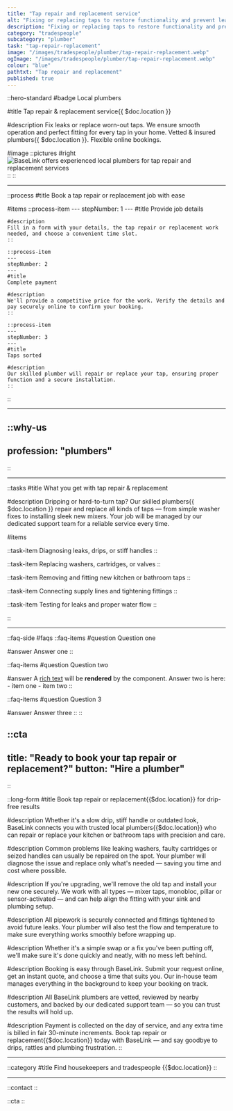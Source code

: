 ```yaml
---
title: "Tap repair and replacement service"
alt: "Fixing or replacing taps to restore functionality and prevent leaks"
description: "Fixing or replacing taps to restore functionality and prevent leaks"
category: "tradespeople"
subcategory: "plumber"
task: "tap-repair-replacement"
image: "/images/tradespeople/plumber/tap-repair-replacement.webp"
ogImage: "/images/tradespeople/plumber/tap-repair-replacement.webp"
colour: "blue"
pathtxt: "Tap repair and replacement"
published: true
---
```


::hero-standard
#badge
Local plumbers

#title
Tap repair & replacement service{{ $doc.location }}

#description
Fix leaks or replace worn-out taps. We ensure smooth operation and perfect fitting for every tap in your home. Vetted & insured plumbers{{ $doc.location }}. Flexible online bookings.

#image
    ::pictures
    #right
    ![BaseLink offers experienced local plumbers for tap repair and replacement services](/images/tradespeople/plumber/tap-repair-replacement.webp)
    ::
::

---

::process
#title
Book a tap repair or replacement job with ease

#items
    ::process-item
    ---
    stepNumber: 1
    ---
    #title
    Provide job details

    #description
    Fill in a form with your details, the tap repair or replacement work needed, and choose a convenient time slot.
    ::
    
    ::process-item
    ---
    stepNumber: 2
    ---
    #title
    Complete payment

    #description
    We'll provide a competitive price for the work. Verify the details and pay securely online to confirm your booking.
    ::

    ::process-item
    ---
    stepNumber: 3
    ---
    #title
    Taps sorted

    #description
    Our skilled plumber will repair or replace your tap, ensuring proper function and a secure installation.
    ::
::

---

::why-us
---
profession: "plumbers"
---
::

---

::tasks
#title
What you get with tap repair & replacement

#description
Dripping or hard-to-turn tap? Our skilled plumbers{{ $doc.location }} repair and replace all kinds of taps — from simple washer fixes to installing sleek new mixers. Your job will be managed by our dedicated support team for a reliable service every time.

#items

  ::task-item
  Diagnosing leaks, drips, or stiff handles
  ::

  ::task-item
  Replacing washers, cartridges, or valves
  ::

  ::task-item
  Removing and fitting new kitchen or bathroom taps
  ::

  ::task-item
  Connecting supply lines and tightening fittings
  ::

  ::task-item
  Testing for leaks and proper water flow
  ::

::

---

::faq-side
#faqs
  ::faq-items
  #question
  Question one

  #answer
  Answer one
  ::

  ::faq-items
  #question
  Question two

  #answer
  A [rich text](/services/commercial-cleaning) will be **rendered** by the component.
  Answer two is here:
    - item one
    - item two
  ::

  ::faq-items
  #question
  Question 3

  #answer
  Answer three
  ::
::

::cta
---
title: "Ready to book your tap repair or replacement?"
button: "Hire a plumber"
---
::

::long-form
#title
Book tap repair or replacement{{$doc.location}} for drip-free results

#description
Whether it's a slow drip, stiff handle or outdated look, BaseLink connects you with trusted local plumbers{{$doc.location}} who can repair or replace your kitchen or bathroom taps with precision and care.

#description
Common problems like leaking washers, faulty cartridges or seized handles can usually be repaired on the spot. Your plumber will diagnose the issue and replace only what's needed — saving you time and cost where possible.

#description
If you're upgrading, we'll remove the old tap and install your new one securely. We work with all types — mixer taps, monobloc, pillar or sensor-activated — and can help align the fitting with your sink and plumbing setup.

#description
All pipework is securely connected and fittings tightened to avoid future leaks. Your plumber will also test the flow and temperature to make sure everything works smoothly before wrapping up.

#description
Whether it's a simple swap or a fix you've been putting off, we'll make sure it's done quickly and neatly, with no mess left behind.

#description
Booking is easy through BaseLink. Submit your request online, get an instant quote, and choose a time that suits you. Our in-house team manages everything in the background to keep your booking on track.

#description
All BaseLink plumbers are vetted, reviewed by nearby customers, and backed by our dedicated support team — so you can trust the results will hold up.

#description
Payment is collected on the day of service, and any extra time is billed in fair 30-minute increments. Book tap repair or replacement{{$doc.location}} today with BaseLink — and say goodbye to drips, rattles and plumbing frustration.
::

---

::category
#title
Find housekeepers and tradespeople {{$doc.location}}
::

---

::contact
::

::cta
::
